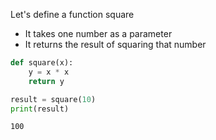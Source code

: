 Let's define a function square
- It takes one number as a parameter
- It returns the result of squaring that number


```python
def square(x):
    y = x * x
    return y

result = square(10)
print(result)
```

    100
    


```python

```
